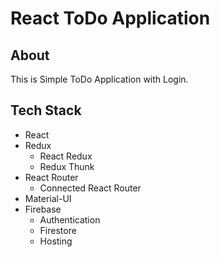 # React ToDo Application

## About

This is Simple ToDo Application with Login.

## Tech Stack

- React
- Redux
  - React Redux
  - Redux Thunk
- React Router
  - Connected React Router
- Material-UI
- Firebase
  - Authentication
  - Firestore
  - Hosting

